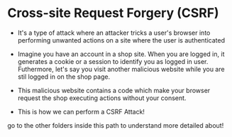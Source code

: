 # Cross-site Request Forgery (CSRF)

- It's a type of attack where an attacker tricks a user's browser into performing unwanted actions on a site where the user is authenticated

- Imagine you have an account in a shop site. When you are logged in, it generates a cookie or a session to identify you as logged in user. Futhermore, let's say you visit another malicious website while you are stil logged in on the shop page.

- This malicious website contains a code which make your browser request the shop executing actions without your consent.

- This is how we can perform a CSRF Attack!

go to the other folders inside this path to understand more detailed about!
